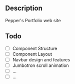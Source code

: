 ## Description
Pepper's Portfolio web site


## Todo
- [ ] Component Structure 
- [ ] Component Layout 
- [ ] Navbar design and features 
- [ ] Jumbotron scroll animation 
- [ ] ... 
- [ ] ...
